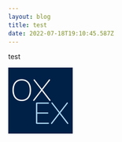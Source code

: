```yaml
---
layout: blog
title: test
date: 2022-07-18T19:10:45.587Z
---
```

test

![](logo-bluebg-small.png "oxex")